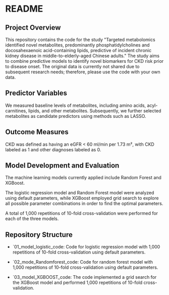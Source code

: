# README

## Project Overview
This repository contains the code for the study "Targeted metabolomics identified novel metabolites, predominantly phosphatidylcholines and docosahexaenoic acid-containing lipids, predictive of incident chronic kidney disease in middle-to-elderly-aged Chinese adults." The study aims to combine predictive models to identify novel biomarkers for CKD risk prior to disease onset. The original data is currently not shared due to subsequent research needs; therefore, please use the code with your own data.

## Predictor Variables
We measured baseline levels of metabolites, including amino acids, acyl-carnitines, lipids, and other metabolites. Subsequently, we further selected metabolites as candidate predictors using methods such as LASSO.

## Outcome Measures
CKD was defined as having an eGFR < 60 ml/min per 1.73 m², with CKD labeled as 1 and other diagnoses labeled as 0.

## Model Development and Evaluation
The machine learning models currently applied include Random Forest and XGBoost.

The logistic regression model and Random Forest model were analyzed using default parameters, while XGBoost employed grid search to explore all possible parameter combinations in order to find the optimal parameters.

A total of 1,000 repetitions of 10-fold cross-validation were performed for each of the three models.

## Repository Structure
- `01_model_logistic_code: Code for logistic regression model with 1,000 repetitions of 10-fold cross-validation using default parameters.

- `02_mode_Randomforest_code: Code for random forest model with 1,000 repetitions of 10-fold cross-validation using default parameters.

- `03_model_XGBOOST_code: The code implemented a grid search for the XGBoost model and performed 1,000 repetitions of 10-fold cross-validation.
